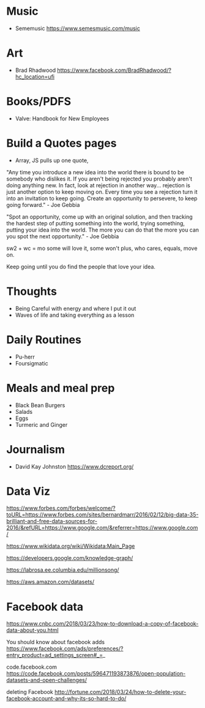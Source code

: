 # Music
- Sememusic
https://www.semesmusic.com/music

# Art
- Brad Rhadwood
https://www.facebook.com/BradRhadwood/?hc_location=ufi

# Books/PDFS
- Valve: Handbook for New Employees

# Build a Quotes pages
- Array, JS pulls up one quote,

"Any time you introduce a new idea into the world there is bound to be
somebody who dislikes it. If you aren't being rejected you probably aren't
doing anything new. In fact, look at rejection in another way... rejection
is just another option to keep moving on. Every time you see a rejection
turn it into an invitation to keep going. Create an opportunity to persevere,
to keep going forward." - Joe Gebbia

"Spot an opportunity, come up with an original solution, and then tracking
the hardest step of putting something into the world, trying something, putting
your idea into the world. The more you can do that the more you can you spot
the next opportunity." - Joe Gebbia

sw2 + wc = mo
some will love it, some won't plus, who cares, equals, move on.

Keep going until you do find the people that love your idea.

# Thoughts
- Being Careful with energy and where I put it out
- Waves of life and taking everything as a lesson

# Daily Routines
- Pu-herr
- Foursigmatic

# Meals and meal prep
- Black Bean Burgers
- Salads
- Eggs
- Turmeric and Ginger

# Journalism
 - David Kay Johnston
 https://www.dcreport.org/

# Data Viz

https://www.forbes.com/forbes/welcome/?toURL=https://www.forbes.com/sites/bernardmarr/2016/02/12/big-data-35-brilliant-and-free-data-sources-for-2016/&refURL=https://www.google.com/&referrer=https://www.google.com/

https://www.wikidata.org/wiki/Wikidata:Main_Page

https://developers.google.com/knowledge-graph/

https://labrosa.ee.columbia.edu/millionsong/

https://aws.amazon.com/datasets/

# Facebook data
https://www.cnbc.com/2018/03/23/how-to-download-a-copy-of-facebook-data-about-you.html

You should know about facebook adds
https://www.facebook.com/ads/preferences/?entry_product=ad_settings_screen#_=_

code.facebook.com
https://code.facebook.com/posts/596471193873876/open-population-datasets-and-open-challenges/

deleting Facebook
http://fortune.com/2018/03/24/how-to-delete-your-facebook-account-and-why-its-so-hard-to-do/

